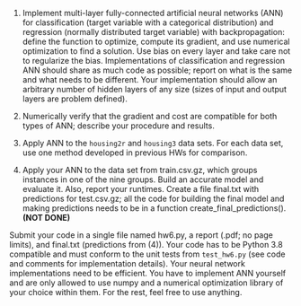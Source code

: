 1. Implement multi-layer fully-connected artificial neural networks (ANN) for classification (target variable with a categorical distribution) and regression (normally distributed target variable) with backpropagation: define the function to optimize, compute its gradient, and use numerical optimization to find a solution. Use bias on every layer and take care not to regularize the bias. Implementations of classification and regression ANN should share as much code as possible; report on what is the same and what needs to be different. Your implementation should allow an arbitrary number of hidden layers of any size (sizes of input and output layers are problem defined).

2. Numerically verify that the gradient and cost are compatible for both types of ANN; describe your procedure and results.

3. Apply ANN to the `housing2r` and `housing3` data sets. For each data set, use one method developed in previous HWs for comparison.

4. Apply your ANN to the data set from train.csv.gz, which groups instances in one of the nine groups. Build an accurate model and evaluate it. Also, report your runtimes. Create a file final.txt with predictions for test.csv.gz; all the code for building the final model and making predictions needs to be in a function create_final_predictions().
   **(NOT DONE)**

Submit your code in a single file named hw6.py, a report (.pdf; no page limits), and final.txt (predictions from (4)). Your code has to be Python 3.8 compatible and must conform to the unit tests from `test_hw6.py` (see code and comments for implementation details). Your neural network implementations need to be efficient. You have to implement ANN yourself and are only allowed to use numpy and a numerical optimization library of your choice within them. For the rest, feel free to use anything.
